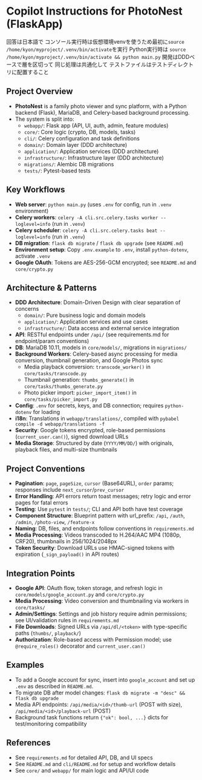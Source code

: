 # Copilot Instructions for PhotoNest (FlaskApp)
回答は日本語で
コンソール実行時は仮想環境venvを使うため最初に`source /home/kyon/myproject/.venv/bin/activate`を実行
Python実行時は `source /home/kyon/myproject/.venv/bin/activate && python main.py`
開発はDDDベースで層を区切って
同じ処理は共通化して
テストファイルはテストディレクトリに配置すること



## Project Overview
- **PhotoNest** is a family photo viewer and sync platform, with a Python backend (Flask), MariaDB, and Celery-based background processing.
- The system is split into:
  - `webapp/`: Flask app (API, UI, auth, admin, feature modules)
  - `core/`: Core logic (crypto, DB, models, tasks)
  - `cli/`: Celery configuration and task definitions
  - `domain/`: Domain layer (DDD architecture)
  - `application/`: Application services (DDD architecture)
  - `infrastructure/`: Infrastructure layer (DDD architecture)
  - `migrations/`: Alembic DB migrations
  - `tests/`: Pytest-based tests

## Key Workflows
- **Web server**: `python main.py` (uses `.env` for config, run in `.venv` environment)
- **Celery workers**: `celery -A cli.src.celery.tasks worker --loglevel=info` (run in `.venv`)
- **Celery scheduler**: `celery -A cli.src.celery.tasks beat --loglevel=info` (run in `.venv`)
- **DB migration**: `flask db migrate` / `flask db upgrade` (see `README.md`)
- **Environment setup**: Copy `.env.example` to `.env`, install `python-dotenv`, activate `.venv`
- **Google OAuth**: Tokens are AES-256-GCM encrypted; see `README.md` and `core/crypto.py`

## Architecture & Patterns
- **DDD Architecture**: Domain-Driven Design with clear separation of concerns
  - `domain/`: Pure business logic and domain models
  - `application/`: Application services and use cases
  - `infrastructure/`: Data access and external service integration
- **API**: RESTful endpoints under `/api/` (see requirements.md for endpoint/param conventions)
- **DB**: MariaDB 10.11, models in `core/models/`, migrations in `migrations/`
- **Background Workers**: Celery-based async processing for media conversion, thumbnail generation, and Google Photos sync
  - Media playback conversion: `transcode_worker()` in `core/tasks/transcode.py`
  - Thumbnail generation: `thumbs_generate()` in `core/tasks/thumbs_generate.py`
  - Photo picker import: `picker_import_item()` in `core/tasks/picker_import.py`
- **Config**: `.env` for secrets, keys, and DB connection; requires `python-dotenv` for loading
- **i18n**: Translations in `webapp/translations/`, compiled with `pybabel compile -d webapp/translations -f`
- **Security**: Google tokens encrypted, role-based permissions (`current_user.can()`), signed download URLs
- **Media Storage**: Structured by date (`YYYY/MM/DD/`) with originals, playback files, and multi-size thumbnails

## Project Conventions
- **Pagination**: `page`, `pageSize`, `cursor` (Base64URL), `order` params; responses include `next_cursor`/`prev_cursor`
- **Error Handling**: API errors return toast messages; retry logic and error pages for fatal errors
- **Testing**: Use `pytest` in `tests/`; CLI and API both have test coverage
- **Component Structure**: Blueprint pattern with url_prefix: `/api`, `/auth`, `/admin`, `/photo-view`, `/feature-x`
- **Naming**: DB, files, and endpoints follow conventions in `requirements.md`
- **Media Processing**: Videos transcoded to H.264/AAC MP4 (1080p, CRF20), thumbnails in 256/1024/2048px
- **Token Security**: Download URLs use HMAC-signed tokens with expiration (`_sign_payload()` in API routes)

## Integration Points
- **Google API**: OAuth flow, token storage, and refresh logic in `core/models/google_account.py` and `core/crypto.py`
- **Media Processing**: Video conversion and thumbnailing via workers in `core/tasks/`
- **Admin/Settings**: Settings and job history require admin permissions; see UI/validation rules in `requirements.md`
- **File Downloads**: Signed URLs via `/api/dl/<token>` with type-specific paths (`thumbs/`, `playback/`)
- **Authorization**: Role-based access with Permission model; use `@require_roles()` decorator and `current_user.can()`

## Examples
- To add a Google account for sync, insert into `google_account` and set up `.env` as described in `README.md`.
- To migrate DB after model changes: `flask db migrate -m "desc" && flask db upgrade`
- Media API endpoints: `/api/media/<id>/thumb-url` (POST with size), `/api/media/<id>/playback-url` (POST)
- Background task functions return `{"ok": bool, ...}` dicts for test/monitoring compatibility

## References
- See `requirements.md` for detailed API, DB, and UI specs
- See `README.md` and `cli/README.md` for setup and workflow details
- See `core/` and `webapp/` for main logic and API/UI code

